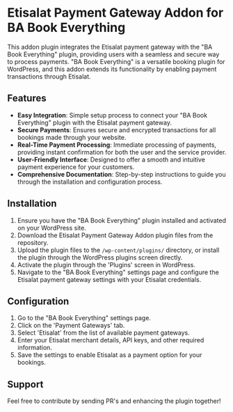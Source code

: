 # Etisalat Payment Gateway Addon for BA Book Everything

This addon plugin integrates the Etisalat payment gateway with the "BA Book Everything" plugin, providing users with a seamless and secure way to process payments. "BA Book Everything" is a versatile booking plugin for WordPress, and this addon extends its functionality by enabling payment transactions through Etisalat.

## Features

- **Easy Integration**: Simple setup process to connect your "BA Book Everything" plugin with the Etisalat payment gateway.
- **Secure Payments**: Ensures secure and encrypted transactions for all bookings made through your website.
- **Real-Time Payment Processing**: Immediate processing of payments, providing instant confirmation for both the user and the service provider.
- **User-Friendly Interface**: Designed to offer a smooth and intuitive payment experience for your customers.
- **Comprehensive Documentation**: Step-by-step instructions to guide you through the installation and configuration process.

## Installation

1. Ensure you have the "BA Book Everything" plugin installed and activated on your WordPress site.
2. Download the Etisalat Payment Gateway Addon plugin files from the repository.
3. Upload the plugin files to the `/wp-content/plugins/` directory, or install the plugin through the WordPress plugins screen directly.
4. Activate the plugin through the 'Plugins' screen in WordPress.
5. Navigate to the "BA Book Everything" settings page and configure the Etisalat payment gateway settings with your Etisalat credentials.

## Configuration

1. Go to the "BA Book Everything" settings page.
2. Click on the 'Payment Gateways' tab.
3. Select 'Etisalat' from the list of available payment gateways.
4. Enter your Etisalat merchant details, API keys, and other required information.
5. Save the settings to enable Etisalat as a payment option for your bookings.

## Support

Feel free to contribute by sending PR's and enhancing the plugin together!

